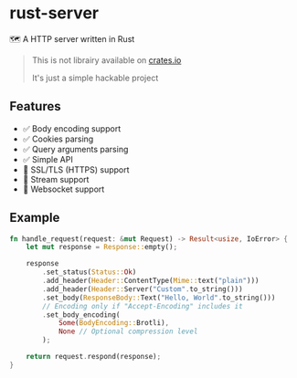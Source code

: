 # rust-server

🗺 A HTTP server written in Rust

> This is not librairy available on [crates.io](https://crates.io)
> 
> It's just a simple hackable project

## Features

- :white_check_mark: Body encoding support
- :white_check_mark: Cookies parsing
- :white_check_mark: Query arguments parsing
- :white_check_mark: Simple API
- :black_square_button: SSL/TLS (HTTPS) support
- :black_square_button: Stream support
- :black_square_button: Websocket support

## Example 

```rust
fn handle_request(request: &mut Request) -> Result<usize, IoError> {
    let mut response = Response::empty();

    response
        .set_status(Status::Ok)
        .add_header(Header::ContentType(Mime::text("plain")))
        .add_header(Header::Server("Custom".to_string()))
        .set_body(ResponseBody::Text("Hello, World".to_string()))
        // Encoding only if "Accept-Encoding" includes it
        .set_body_encoding(
            Some(BodyEncoding::Brotli), 
            None // Optional compression level
        );

    return request.respond(response);
}
```
